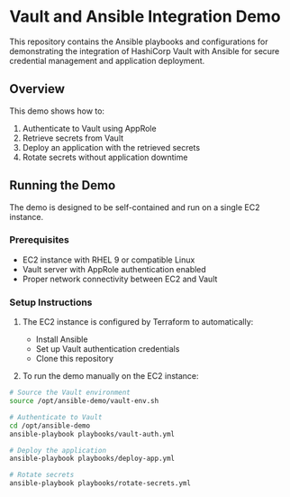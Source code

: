 # Vault and Ansible Integration Demo

This repository contains the Ansible playbooks and configurations for demonstrating the integration of HashiCorp Vault with Ansible for secure credential management and application deployment.

## Overview

This demo shows how to:

1. Authenticate to Vault using AppRole
2. Retrieve secrets from Vault
3. Deploy an application with the retrieved secrets
4. Rotate secrets without application downtime

## Running the Demo

The demo is designed to be self-contained and run on a single EC2 instance.

### Prerequisites

- EC2 instance with RHEL 9 or compatible Linux
- Vault server with AppRole authentication enabled
- Proper network connectivity between EC2 and Vault

### Setup Instructions

1. The EC2 instance is configured by Terraform to automatically:
   - Install Ansible
   - Set up Vault authentication credentials
   - Clone this repository

2. To run the demo manually on the EC2 instance:

```bash
# Source the Vault environment
source /opt/ansible-demo/vault-env.sh

# Authenticate to Vault
cd /opt/ansible-demo
ansible-playbook playbooks/vault-auth.yml

# Deploy the application
ansible-playbook playbooks/deploy-app.yml

# Rotate secrets
ansible-playbook playbooks/rotate-secrets.yml